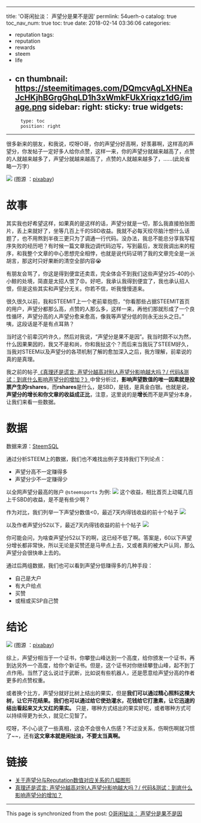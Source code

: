 
---
title: 'O哥闲扯淡： 声望分是果不是因'
permlink: 54uerh-o
catalog: true
toc_nav_num: true
toc: true
date: 2018-02-14 03:36:06
categories:
- reputation
tags:
- reputation
- rewards
- steem
- life
- cn
thumbnail: https://steemitimages.com/DQmcvAgLXHNEaJcHKjhBGrgGhqLD1h3xWmkFUkXriqxz1dG/image.png
sidebar:
    right:
        sticky: true
widgets:
    -
        type: toc
        position: right
---


很多新来的朋友，和我说，哎呀O哥，你的声望分好高啊，好羡慕啊，这样高的声望分，你发帖子一定好多人给你点赞，这样一来，你的声望分就越来越高了，点赞的人就越来越多了，声望分就越来越高了，点赞的人就越来越多了，......(此处省略一万字）

![](https://steemitimages.com/DQmcvAgLXHNEaJcHKjhBGrgGhqLD1h3xWmkFUkXriqxz1dG/image.png)
(图源 ：[pixabay](https://pixabay.com))

# 故事

其实我也好希望这样，如果真的是这样的话，声望分就是一切，那么我直接拍张图片，丢上来就好了，坐等几百上千的SBD收益。我就不必每天绞尽脑汁想什么话题了，也不用熬到半夜三更只为了调通一行代码。没办法，我总不能总分享我写程序失败的经历吧？有时候一篇文章我边调代码边写，写到最后，发现我调出来的程序，和我整个文章的中心思想完全相悖，也就是说代码证明了我的文章完全是一派胡言，那这时只好果断的清空全部内容😭

有朋友会骂了，你这是得到便宜还卖乖，完全体会不到我们这些声望分25-40的小小鲸的处境，简直是太招人恨了😡。好吧，我承认我得到便宜了，我也承认招人恨，但是这些其实和声望分无关。你若不信，听我慢慢道来。

很久很久以前，我和STEEMIT上一个老前辈抱怨，“你看那些占据STEEMIT首页的用户，声望分都那么高，点赞的人那么多，这样一来，再他们那就形成了一个良性循环，声望分高的人声望分愈来愈高，像我等声望分低的则永无出头之日。” 咦，这段话是不是有点耳熟？

当时这个前辈沉吟许久，然后对我说，“声望分是果不是因”。我当时颇不以为然，什么因果果因的，我又不是和尚，你和我扯这个？而后来当我玩了STEEM好久，当我对STEEM以及声望分的各项机制了解的愈加深入之后，我方理解，前辈说的真的是真理。

我之前的帖子[《真理还是谎言: 声望分越高对别人声望分影响越大吗？/ 代码&测试：到底什么影响声望分的增加？》](https://steemit.com/reputation/@oflyhigh/5fg31h-and)中曾分析过，**影响声望数值的唯一因素就是投票产生的rshares**，而**rshares**是什么，是SBD，是钱，是真金白银。也就是说，**声望分的增长和你文章的收益成正比**，注意，这里说的是**增长**而不是声望分本身，让我们来看一些数据。

# 数据

数据来源：[SteemSQL](steemsql.com)

通过分析STEEM上的数据，我们也不难找出例子支持我们下列论点：
* 声望分高不一定赚得多
* 声望分少不一定赚得少

以全网声望分最高的账户 `@steemsports` 为例:
![](https://steemitimages.com/DQmWwxWPRyW63A7aBmZyEGg3vVaidgBdTPpSj1ABk6F1pXV/image.png)
这个收益，相比首页上动辄几百上千SBD的收益，是不是有些少啊？


作为对比，我们列举一下声望分数值<0，最近7天内得钱收益的前十个帖子
![](https://steemitimages.com/DQmaC36WPKWJ5MPBDpyFJCsQVSMq41GrQs3XT5MfMXDTdUA/image.png)

以及作者声望分52以下，最近7天内得钱收益的前十个帖子
![](https://steemitimages.com/DQmU22KMCBFb7kYSrkgM1dYDZjwHTBu7QB868MyfT3oZydj/image.png)

你可能会问，为啥查声望分52以下的啊，这已经不低了啊。答案是，60以下声望分增长都非常快，所以无论是买赞还是马甲点上去，又或者真的被大户认同，那么声望分会很快串上去的。

通过后两组数据，我们也可以看到声望分低赚得多的几种手段：
* 自己是大户
* 有大户给点
* 买赞
* 或租或买SP自己赞

# 结论

![](https://steemitimages.com/DQmZ52S3BnXaTi8XfjwmroJHNhej1Pb1ytCpidkxkm1k5z2/image.png)
(图源 ：[pixabay](https://pixabay.com))

综上，声望分相当于一个证书，你攀登山峰达到一个高度，给你颁发一个证书，再到达另外一个高度，给你个新证书。但是，这个证书对你继续攀登山峰，起不到丁点作用。当然了这么说过于武断，比如说有些机器人，还是愿意给声望分高的作者更多的点赞权重。

或者换个比方，声望分就好比树上结出的果实，但是**我们可以通过精心照料这棵大树，让它开花结果。我们也可以通过给它使劲灌水，花钱给它打激素，让它迅速的结出看起来又大又红的果实。** 只是，哪种方式结出的果实好吃，或者哪种方式可以持续得更为长久，就见仁见智了。

哎呀，不小心说了一些真相，这会不会很令人伤感？不过没关系，伤啊伤啊就习惯了~~，还有**这文章本就是闲扯淡，不要太当真啊。**

# 链接

* [关于声望分与Reputation数值对应关系的几幅图形](https://steemit.com/cn/@oflyhigh/reputation)
* [真理还是谎言: 声望分越高对别人声望分影响越大吗？/ 代码&测试：到底什么影响声望分的增加？](https://steemit.com/reputation/@oflyhigh/5fg31h-and)

- - -

This page is synchronized from the post: [O哥闲扯淡： 声望分是果不是因](https://steemit.com/@oflyhigh/54uerh-o)
